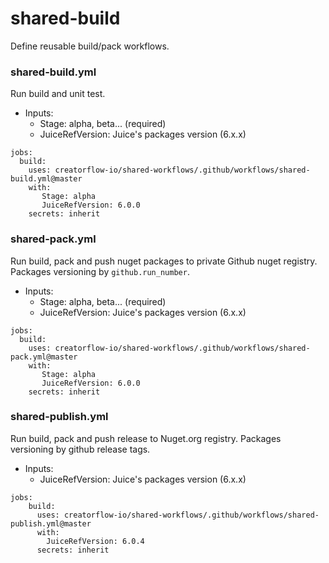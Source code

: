 # shared-build

Define reusable build/pack workflows.



### shared-build.yml
Run build and unit test.

- Inputs:
  - Stage: alpha, beta... (required)
  - JuiceRefVersion: Juice's packages version (6.x.x)

```
jobs:
  build:
    uses: creatorflow-io/shared-workflows/.github/workflows/shared-build.yml@master
    with:
       Stage: alpha
       JuiceRefVersion: 6.0.0
    secrets: inherit
```


### shared-pack.yml
Run build, pack and push nuget packages to private Github nuget registry.
Packages versioning by `github.run_number`.

- Inputs:
  - Stage: alpha, beta... (required)
  - JuiceRefVersion: Juice's packages version (6.x.x)

```
jobs:
  build:
    uses: creatorflow-io/shared-workflows/.github/workflows/shared-pack.yml@master
    with:
       Stage: alpha
       JuiceRefVersion: 6.0.0
    secrets: inherit
```


### shared-publish.yml
Run build, pack and push release to Nuget.org registry.
Packages versioning by github release tags.

- Inputs:
  - JuiceRefVersion: Juice's packages version (6.x.x)
  
```
jobs:
    build:
      uses: creatorflow-io/shared-workflows/.github/workflows/shared-publish.yml@master
      with:
        JuiceRefVersion: 6.0.4
      secrets: inherit
```
